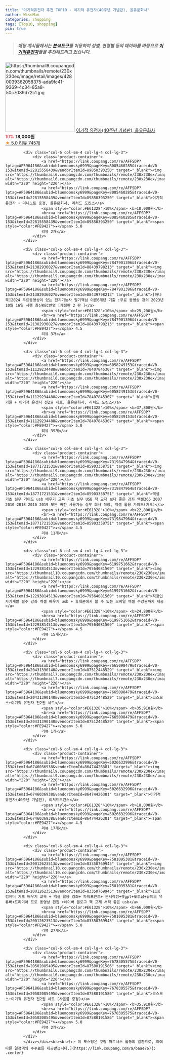 ```yaml
---
title: "이기적유전자 추천 TOP10 - 이기적 유전자(40주년 기념판), 을유문화사"
author: WiseMan
categories: shopping
tags: [Top10, shopping]
pin: true
---
```


> ##### 해당 게시물에서는 [**분석도구**](https://itemscout.io/)를 이용하여 **성별**, **연령별** 등의 데이터를 바탕으로 [**이기적유전자**](https://link.coupang.com/a/baae76)들을 추천해드리고 있습니다.
<div class="container"><div class="row">
            <div class="col-6 col-sm-4 col-lg-4 col-lg-3">
                <div class="product-container">
                    <a href="https://link.coupang.com/re/AFFSDP?lptag=AF5964186&subid=bluemoonsky6999&pageKey=143380956&traceid=V0-153&itemId=421565945&vendorItemId=4037097132" target="_blank"><img src="https://thumbnail9.coupangcdn.com/thumbnails/remote/230x230ex/image/retail/images/4280039362058375-ada9fc41-9369-4c34-85a8-50c7089d72c1.jpg" alt="https://thumbnail9.coupangcdn.com/thumbnails/remote/230x230ex/image/retail/images/4280039362058375-ada9fc41-9369-4c34-85a8-50c7089d72c1.jpg" width="220" height="220"></a>
                    <a href="https://link.coupang.com/re/AFFSDP?lptag=AF5964186&subid=bluemoonsky6999&pageKey=143380956&traceid=V0-153&itemId=421565945&vendorItemId=4037097132" target="_blank">이기적 유전자(40주년 기념판), 을유문화사</a>
                    <span style="color:#E61328">10%</span> <b>18,000원</b>
                    <br><a href="https://link.coupang.com/re/AFFSDP?lptag=AF5964186&subid=bluemoonsky6999&pageKey=143380956&traceid=V0-153&itemId=421565945&vendorItemId=4037097132" target="_blank"><span style="color:#FE9427">★</span> 5.0
                    리뷰 745개</a>
                </div>
            </div>
            
            <div class="col-6 col-sm-4 col-lg-4 col-lg-3">
                <div class="product-container">
                    <a href="https://link.coupang.com/re/AFFSDP?lptag=AF5964186&subid=bluemoonsky6999&pageKey=8085460285&traceid=V0-153&itemId=22815558439&vendorItemId=89850393250" target="_blank"><img src="https://thumbnail6.coupangcdn.com/thumbnails/remote/230x230ex/image/vendor_inventory/a9f0/affc08c5fc2726cdc74e1c167b805917bb614a5196b68cd205875183a23d.JPG" alt="https://thumbnail6.coupangcdn.com/thumbnails/remote/230x230ex/image/vendor_inventory/a9f0/affc08c5fc2726cdc74e1c167b805917bb614a5196b68cd205875183a23d.JPG" width="220" height="220"></a>
                    <a href="https://link.coupang.com/re/AFFSDP?lptag=AF5964186&subid=bluemoonsky6999&pageKey=8085460285&traceid=V0-153&itemId=22815558439&vendorItemId=89850393250" target="_blank">이기적 유전자 + 미니노트 증정, 을유문화사, 리처드 도킨스</a>
                    <span style="color:#E61328">10%</span> <b>18,000원</b>
                    <br><a href="https://link.coupang.com/re/AFFSDP?lptag=AF5964186&subid=bluemoonsky6999&pageKey=8085460285&traceid=V0-153&itemId=22815558439&vendorItemId=89850393250" target="_blank"><span style="color:#FE9427">★</span> 5.0
                    리뷰 2개</a>
                </div>
            </div>
            
            <div class="col-6 col-sm-4 col-lg-4 col-lg-3">
                <div class="product-container">
                    <a href="https://link.coupang.com/re/AFFSDP?lptag=AF5964186&subid=bluemoonsky6999&pageKey=7847901396&traceid=V0-153&itemId=21382936027&vendorItemId=88439798213" target="_blank"><img src="https://thumbnail9.coupangcdn.com/thumbnails/remote/230x230ex/image/vendor_inventory/1e1b/3d1af7490904e75b78537f260c353f01a92b13c5cc85cbda4576cd62bff6.jpg" alt="https://thumbnail9.coupangcdn.com/thumbnails/remote/230x230ex/image/vendor_inventory/1e1b/3d1af7490904e75b78537f260c353f01a92b13c5cc85cbda4576cd62bff6.jpg" width="220" height="220"></a>
                    <a href="https://link.coupang.com/re/AFFSDP?lptag=AF5964186&subid=bluemoonsky6999&pageKey=7847901396&traceid=V0-153&itemId=21382936027&vendorItemId=88439798213" target="_blank">[하나북]2024 무료동영상이 있는 전기기능사 필기핵심 이론6개년 기출 :무료 동영상 강의 2023년 10월 16일 시행 최신KEC반영 [개정판 2 판 ]</a>
                    <span style="color:#E61328">10%</span> <b>25,200원</b>
                    <br><a href="https://link.coupang.com/re/AFFSDP?lptag=AF5964186&subid=bluemoonsky6999&pageKey=7847901396&traceid=V0-153&itemId=21382936027&vendorItemId=88439798213" target="_blank"><span style="color:#FE9427">★</span> 4.5
                    리뷰 3개</a>
                </div>
            </div>
            
            <div class="col-6 col-sm-4 col-lg-4 col-lg-3">
                <div class="product-container">
                    <a href="https://link.coupang.com/re/AFFSDP?lptag=AF5964186&subid=bluemoonsky6999&pageKey=6058249153&traceid=V0-153&itemId=11129234488&vendorItemId=78407845307" target="_blank"><img src="https://thumbnail6.coupangcdn.com/thumbnails/remote/230x230ex/image/rs_quotation_api/e77y2z85/cf30e92a53be41e9b15a4aaacbe362d5.jpg" alt="https://thumbnail6.coupangcdn.com/thumbnails/remote/230x230ex/image/rs_quotation_api/e77y2z85/cf30e92a53be41e9b15a4aaacbe362d5.jpg" width="220" height="220"></a>
                    <a href="https://link.coupang.com/re/AFFSDP?lptag=AF5964186&subid=bluemoonsky6999&pageKey=6058249153&traceid=V0-153&itemId=11129234488&vendorItemId=78407845307" target="_blank">종의 기원 + 이기적 유전자 전2권 세트, 을유문화사, 리처드 도킨스</a>
                    <span style="color:#E61328">10%</span> <b>37,800원</b>
                    <br><a href="https://link.coupang.com/re/AFFSDP?lptag=AF5964186&subid=bluemoonsky6999&pageKey=6058249153&traceid=V0-153&itemId=11129234488&vendorItemId=78407845307" target="_blank"><span style="color:#FE9427">★</span> 5.0
                    리뷰 39개</a>
                </div>
            </div>
            
            <div class="col-6 col-sm-4 col-lg-4 col-lg-3">
                <div class="product-container">
                    <a href="https://link.coupang.com/re/AFFSDP?lptag=AF5964186&subid=bluemoonsky6999&pageKey=7319847964&traceid=V0-153&itemId=18771721531&vendorItemId=85903358751" target="_blank"><img src="https://thumbnail9.coupangcdn.com/thumbnails/remote/230x230ex/image/vendor_inventory/614a/3de974dfffc31f4752341e60df6dbc81b066fd6eb1441a003aac333bce2e.jpg" alt="https://thumbnail9.coupangcdn.com/thumbnails/remote/230x230ex/image/vendor_inventory/614a/3de974dfffc31f4752341e60df6dbc81b066fd6eb1441a003aac333bce2e.jpg" width="220" height="220"></a>
                    <a href="https://link.coupang.com/re/AFFSDP?lptag=AF5964186&subid=bluemoonsky6999&pageKey=7319847964&traceid=V0-153&itemId=18771721531&vendorItemId=85903358751" target="_blank">엑셀 기초 실무 가이드 usb 배우기 교육 기초 실무 USB 책 교재 보다 좋은 강좌 엑셀365 2007 2010 2018 2016 2019 모든 버전 사용가능 실무 회사 직장, 엑셀 활용 가이드(기초)</a>
                    <span style="color:#E61328">10%</span> <b>22,800원</b>
                    <br><a href="https://link.coupang.com/re/AFFSDP?lptag=AF5964186&subid=bluemoonsky6999&pageKey=7319847964&traceid=V0-153&itemId=18771721531&vendorItemId=85903358751" target="_blank"><span style="color:#FE9427">★</span> 4.5
                    리뷰 11개</a>
                </div>
            </div>
            
            <div class="col-6 col-sm-4 col-lg-4 col-lg-3">
                <div class="product-container">
                    <a href="https://link.coupang.com/re/AFFSDP?lptag=AF5964186&subid=bluemoonsky6999&pageKey=6199751662&traceid=V0-153&itemId=12293814513&vendorItemId=79564081569" target="_blank"><img src="https://thumbnail10.coupangcdn.com/thumbnails/remote/230x230ex/image/vendor_inventory/815b/1c7ec1684f5d5b083133a39bdd26d96f99ce0349bcf6b6b15fb46fd780dd.jpg" alt="https://thumbnail10.coupangcdn.com/thumbnails/remote/230x230ex/image/vendor_inventory/815b/1c7ec1684f5d5b083133a39bdd26d96f99ce0349bcf6b6b15fb46fd780dd.jpg" width="220" height="220"></a>
                    <a href="https://link.coupang.com/re/AFFSDP?lptag=AF5964186&subid=bluemoonsky6999&pageKey=6199751662&traceid=V0-153&itemId=12293814513&vendorItemId=79564081569" target="_blank">직장인 자기계발 필수 강좌 엑셀 배우기 usb + 휴대폰에서 볼 수 있는 모바일 엑셀 수강권까지 제공</a>
                    <span style="color:#E61328">10%</span> <b>24,800원</b>
                    <br><a href="https://link.coupang.com/re/AFFSDP?lptag=AF5964186&subid=bluemoonsky6999&pageKey=6199751662&traceid=V0-153&itemId=12293814513&vendorItemId=79564081569" target="_blank"><span style="color:#FE9427">★</span> 4.5
                    리뷰 15개</a>
                </div>
            </div>
            
            <div class="col-6 col-sm-4 col-lg-4 col-lg-3">
                <div class="product-container">
                    <a href="https://link.coupang.com/re/AFFSDP?lptag=AF5964186&subid=bluemoonsky6999&pageKey=7665098479&traceid=V0-153&itemId=20431390140&vendorItemId=87512448529" target="_blank"><img src="https://thumbnail7.coupangcdn.com/thumbnails/remote/230x230ex/image/vendor_inventory/f65d/068071b16a220f76b92ba2fc5fd7d6e307ac6ff225a9de7f48383d2de437.jpg" alt="https://thumbnail7.coupangcdn.com/thumbnails/remote/230x230ex/image/vendor_inventory/f65d/068071b16a220f76b92ba2fc5fd7d6e307ac6ff225a9de7f48383d2de437.jpg" width="220" height="220"></a>
                    <a href="https://link.coupang.com/re/AFFSDP?lptag=AF5964186&subid=bluemoonsky6999&pageKey=7665098479&traceid=V0-153&itemId=20431390140&vendorItemId=87512448529" target="_blank">코스모스+이기적 유전자 전2권 세트</a>
                    <span style="color:#E61328">10%</span> <b>35,910원</b>
                    <br><a href="https://link.coupang.com/re/AFFSDP?lptag=AF5964186&subid=bluemoonsky6999&pageKey=7665098479&traceid=V0-153&itemId=20431390140&vendorItemId=87512448529" target="_blank"><span style="color:#FE9427">★</span> 5.0
                    리뷰 1개</a>
                </div>
            </div>
            
            <div class="col-6 col-sm-4 col-lg-4 col-lg-3">
                <div class="product-container">
                    <a href="https://link.coupang.com/re/AFFSDP?lptag=AF5964186&subid=bluemoonsky6999&pageKey=5026632996&traceid=V0-153&itemId=6746036938&vendorItemId=86474426381" target="_blank"><img src="https://thumbnail9.coupangcdn.com/thumbnails/remote/230x230ex/image/vendor_inventory/a204/ddcb0197a88f5de30bc4b17fde331b4e146b751aeb36947717d50d4728a9.jpg" alt="https://thumbnail9.coupangcdn.com/thumbnails/remote/230x230ex/image/vendor_inventory/a204/ddcb0197a88f5de30bc4b17fde331b4e146b751aeb36947717d50d4728a9.jpg" width="220" height="220"></a>
                    <a href="https://link.coupang.com/re/AFFSDP?lptag=AF5964186&subid=bluemoonsky6999&pageKey=5026632996&traceid=V0-153&itemId=6746036938&vendorItemId=86474426381" target="_blank">이기적 유전자(40주년 기념판), 리처드도킨스</a>
                    <span style="color:#E61328">10%</span> <b>18,000원</b>
                    <br><a href="https://link.coupang.com/re/AFFSDP?lptag=AF5964186&subid=bluemoonsky6999&pageKey=5026632996&traceid=V0-153&itemId=6746036938&vendorItemId=86474426381" target="_blank"><span style="color:#FE9427">★</span> 4.5
                    리뷰 17개</a>
                </div>
            </div>
            
            <div class="col-6 col-sm-4 col-lg-4 col-lg-3">
                <div class="product-container">
                    <a href="https://link.coupang.com/re/AFFSDP?lptag=AF5964186&subid=bluemoonsky6999&pageKey=7581095381&traceid=V0-153&itemId=20012623513&vendorItemId=83350769945" target="_blank"><img src="https://thumbnail10.coupangcdn.com/thumbnails/remote/230x230ex/image/vendor_inventory/2e74/d2ce73ebeec16e17ca842531fe773267a1544619db7017a695a0ed6e9937.jpg" alt="https://thumbnail10.coupangcdn.com/thumbnails/remote/230x230ex/image/vendor_inventory/2e74/d2ce73ebeec16e17ca842531fe773267a1544619db7017a695a0ed6e9937.jpg" width="220" height="220"></a>
                    <a href="https://link.coupang.com/re/AFFSDP?lptag=AF5964186&subid=bluemoonsky6999&pageKey=7581095381&traceid=V0-153&itemId=20012623513&vendorItemId=83350769945" target="_blank">11종 컴퓨터 기초 배우기 교육 + 엑셀 활용 강좌+ 파워포인트+ 문서작성+챗gpt+포토샵+유튜브 유튜버+프리미어 프로 동영상 편집 +네이버 블로그 책 교재 서적 좋은 usb</a>
                    <span style="color:#E61328">10%</span> <b>66,000원</b>
                    <br><a href="https://link.coupang.com/re/AFFSDP?lptag=AF5964186&subid=bluemoonsky6999&pageKey=7581095381&traceid=V0-153&itemId=20012623513&vendorItemId=83350769945" target="_blank"><span style="color:#FE9427">★</span> 5.0
                    리뷰 27개</a>
                </div>
            </div>
            
            <div class="col-6 col-sm-4 col-lg-4 col-lg-3">
                <div class="product-container">
                    <a href="https://link.coupang.com/re/AFFSDP?lptag=AF5964186&subid=bluemoonsky6999&pageKey=7678305575&traceid=V0-153&itemId=20502085495&vendorItemId=87580191586" target="_blank"><img src="https://thumbnail6.coupangcdn.com/thumbnails/remote/230x230ex/image/vendor_inventory/37ba/422dab0bfbd5a83ed4c7561e47700bcf7bc1de63d545b579066cf202e25e.jpg" alt="https://thumbnail6.coupangcdn.com/thumbnails/remote/230x230ex/image/vendor_inventory/37ba/422dab0bfbd5a83ed4c7561e47700bcf7bc1de63d545b579066cf202e25e.jpg" width="220" height="220"></a>
                    <a href="https://link.coupang.com/re/AFFSDP?lptag=AF5964186&subid=bluemoonsky6999&pageKey=7678305575&traceid=V0-153&itemId=20502085495&vendorItemId=87580191586" target="_blank">코스모스+이기적 유전자 전2권 세트 (사은품 증정)</a>
                    <span style="color:#E61328">10%</span> <b>35,910원</b>
                    <br><a href="https://link.coupang.com/re/AFFSDP?lptag=AF5964186&subid=bluemoonsky6999&pageKey=7678305575&traceid=V0-153&itemId=20502085495&vendorItemId=87580191586" target="_blank"><span style="color:#FE9427">★</span> 5.0
                    리뷰 2개</a>
                </div>
            </div>
            </div></div><br><br>[👉 이 포스팅은 쿠팡 파트너스 활동의 일환으로, 이에 따른 일정액의 수수료를 제공받습니다.](https://link.coupang.com/a/baae76){: .center}